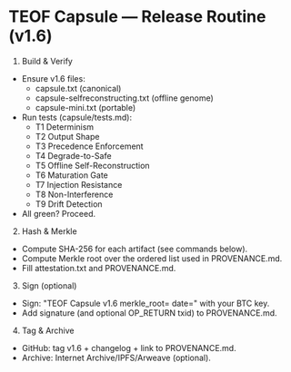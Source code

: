 # TEOF Capsule — Release Routine (v1.6)

1) Build & Verify
- Ensure v1.6 files:
  - capsule.txt (canonical)
  - capsule-selfreconstructing.txt (offline genome)
  - capsule-mini.txt (portable)
- Run tests (capsule/tests.md):
  - T1 Determinism
  - T2 Output Shape
  - T3 Precedence Enforcement
  - T4 Degrade-to-Safe
  - T5 Offline Self-Reconstruction
  - T6 Maturation Gate
  - T7 Injection Resistance
  - T8 Non-Interference
  - T9 Drift Detection
- All green? Proceed.

2) Hash & Merkle
- Compute SHA-256 for each artifact (see commands below).
- Compute Merkle root over the ordered list used in PROVENANCE.md.
- Fill attestation.txt and PROVENANCE.md.

3) Sign (optional)
- Sign: "TEOF Capsule v1.6 merkle_root=<hex> date=<YYYY-MM-DD>" with your BTC key.
- Add signature (and optional OP_RETURN txid) to PROVENANCE.md.

4) Tag & Archive
- GitHub: tag v1.6 + changelog + link to PROVENANCE.md.
- Archive: Internet Archive/IPFS/Arweave (optional).

